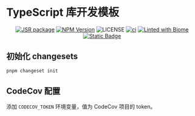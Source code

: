# TypeScript 库开发模板

<p align="center">
<a href="https://jsr.io/{package}"><img src="https://jsr.io/badges/{package}" alt="JSR package" /></a>
<a href="https://www.npmjs.com/{package}" target="_blank"><img src="https://img.shields.io/npm/v/{package}" alt="NPM Version" /></a>
<img alt="LICENSE" src="https://img.shields.io/github/license/tsingshaner/typescript-lib">
<a href="https://github.com/{user}/{repo}/actions/workflows/autofix.ci.yaml"><img src="https://github.com/{user}/{repo}/actions/workflows/autofix.ci.yaml/badge.svg" alt="ci" /></a>
<a href="https://biomejs.dev"><img alt="Linted with Biome" src="https://img.shields.io/badge/Linted_with-Biome-60a5fa?style=flat&logo=biome"></a>
<a href="https://biomejs.dev" target="_blank"><img alt="Static Badge" src="https://img.shields.io/badge/Formatted_with-Biome-60a5fa?style=flat&logo=biome"></a>
</p>

## 初始化 changesets

```bash
pnpm changeset init
```

## CodeCov 配置

添加 `CODECOV_TOKEN` 环境变量，值为 CodeCov 项目的 token。
